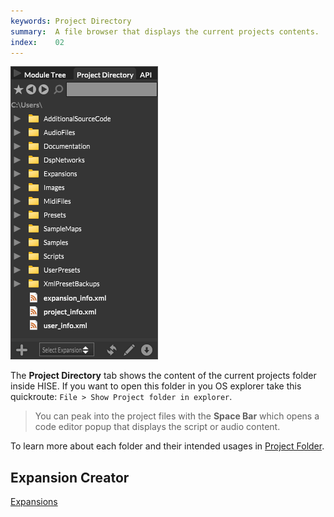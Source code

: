 ```yaml
---
keywords: Project Directory
summary:  A file browser that displays the current projects contents.
index:    02
---
```


![project-directory](images\interface\project-directory.png)

The **Project Directory** tab shows the content of the current projects folder inside HISE. If you want to open this folder in you OS explorer take this quickroute: `File > Show Project folder in explorer`.

> You can peak into the project files with the **Space Bar** which opens a code editor popup that displays the script or audio content. 

To learn more about each folder and their intended usages in [Project Folder](/working-with-hise/project-management).


## Expansion Creator

[Expansions](/working-with-hise/project-management/expansions)



